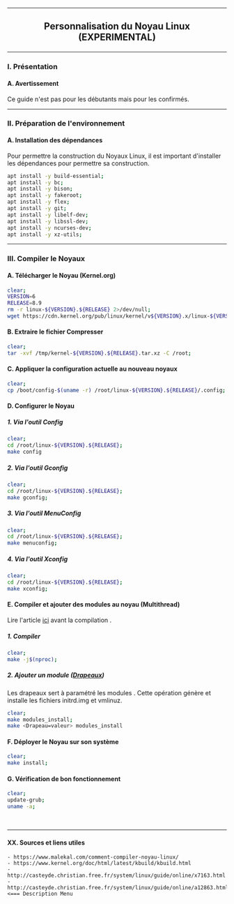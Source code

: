 ------------------------------------------------------------------------------------------------------------------------------------------------------------------------------------------------
## <p align='center'> Personnalisation du Noyau Linux (EXPERIMENTAL) </p>

------------------------------------------------------------------------------------------------------------------------------------------------------------------------------------------------
### I. Présentation
#### A. Avertissement
Ce guide n'est pas pour les débutants mais pour les confirmés.


------------------------------------------------------------------------------------------------------------------------------------------------------------------------------------------------
### II. Préparation de l'environnement
#### A. Installation des dépendances
Pour permettre la construction du Noyaux Linux, il est important d'installer les dépendances pour permettre sa construction.

```bash
apt install -y build-essential;
apt install -y bc;
apt install -y bison;
apt install -y fakeroot;
apt install -y flex;
apt install -y git;
apt install -y libelf-dev;
apt install -y libssl-dev;
apt install -y ncurses-dev;
apt install -y xz-utils;
```

------------------------------------------------------------------------------------------------------------------------------------------------------------------------------------------------
### III. Compiler le Noyaux
#### A. Télécharger le Noyau (Kernel.org)
```bash
clear;
VERSION=6
RELEASE=8.9
rm -r linux-${VERSION}.${RELEASE} 2>/dev/null;
wget https://cdn.kernel.org/pub/linux/kernel/v${VERSION}.x/linux-${VERSION}.${RELEASE}.tar.xz -O /tmp/kernel-${VERSION}.${RELEASE}.tar.xz;
```
#### B. Extraire le fichier Compresser
```bash
clear;
tar -xvf /tmp/kernel-${VERSION}.${RELEASE}.tar.xz -C /root;
```

#### C. Appliquer la configuration actuelle au nouveau noyaux
```bash
clear;
cp /boot/config-$(uname -r) /root/linux-${VERSION}.${RELEASE}/.config;
``` 

#### D. Configurer le Noyau
##### 1. Via l'outil Config
```bash
clear;
cd /root/linux-${VERSION}.${RELEASE};
make config
```
##### 2. Via l'outil Gconfig
```bash
clear;
cd /root/linux-${VERSION}.${RELEASE};
make gconfig;
```
##### 3. Via l'outil MenuConfig
```bash
clear;
cd /root/linux-${VERSION}.${RELEASE};
make menuconfig;
```

##### 4. Via l'outil Xconfig
```bash
clear;
cd /root/linux-${VERSION}.${RELEASE};
make xconfig;
```


#### E. Compiler et ajouter des modules au noyau (Multithread)

Lire l'article [ici](https://www.debian.org/doc/manuals/debian-faq/kernel.fr.html) avant la compilation .

##### 1. Compiler
```bash
clear;
make -j$(nproc);
```


##### 2. Ajouter un module ([Drapeaux](https://www.kernel.org/doc/html/latest/kbuild/kbuild.html))
Les drapeaux sert à paramétré les modules . Cette opération génère et installe les fichiers initrd.img et vmlinuz.
```bash
clear;
make modules_install;
make <Drapeau=valeur> modules_install
```

#### F. Déployer le Noyau sur son système
```bash
clear;
make install;
```

#### G. Vérification de bon fonctionnement
```bash
clear;
update-grub;
uname -a;
```





























<br />

------------------------------------------------------------------------------------------------------------------------------------------------------------------------------------------------
#### XX. Sources et liens utiles
```
- https://www.malekal.com/comment-compiler-noyau-linux/
- https://www.kernel.org/doc/html/latest/kbuild/kbuild.html
- http://casteyde.christian.free.fr/system/linux/guide/online/x7163.html
- http://casteyde.christian.free.fr/system/linux/guide/online/a12863.html#AEN12868   <=== Description Menu
```


